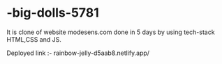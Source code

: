 # -big-dolls-5781

It is clone of website modesens.com done in 5 days by using tech-stack HTML,CSS and JS.

Deployed link :- rainbow-jelly-d5aab8.netlify.app/

